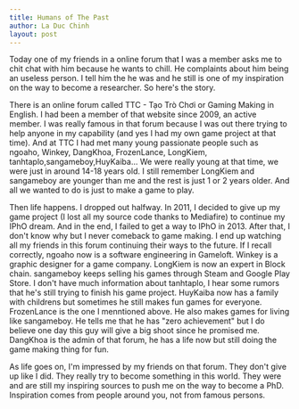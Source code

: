 ```yaml
---
title: Humans of The Past
author: La Duc Chinh
layout: post
---
```


Today one of my friends in a online forum that I was a member asks me to chit chat with him because he wants to chill. He complaints about him being an useless person. I tell him the he was and he still is one of my inspiration on the way to become a researcher. So here's the story.

There is an online forum called TTC - Tạo Trò Chơi or Gaming Making in English. I had been a member of that website since 2009, an active member. I was really famous in that forum because I was out there trying to help anyone in my capability (and yes I had my own game project at that time). And at TTC I had met many young passionate people such as ngoaho, Winkey, DangKhoa, FrozenLance, LongKiem, tanhtaplo,sangameboy,HuyKaiba... We were really young at that time, we were just in around 14-18 years old. I still remember LongKiem and sangameboy are younger than me and the rest is just 1 or 2 years older. And all we wanted to do is just to make a game to play.

Then life happens. I dropped out halfway. In 2011, I decided to give up my game project (I lost all my source code thanks to Mediafire) to continue my IPhO dream. And in the end, I failed to get a way to IPhO in 2013. After that, I don't know why but I never comeback to game making. I end up watching all my friends in this forum continuing their ways to the future. If I recall correctly, ngoaho now is a software engineering in Gameloft. Winkey is a graphic designer for a game company. LongKiem is now an expert in Block chain. sangameboy keeps selling his games through Steam and Google Play Store. I don't have much information about tanhtaplo, I hear some rumors that he's still trying to finish his game project. HuyKaiba now has a family with childrens but sometimes he still makes fun games for everyone. FrozenLance is the one I menntioned above. He also makes games for living like sangameboy. He tells me that he has "zero achievement" but I do believe one day this guy will give a big shoot since he promised me. DangKhoa is the admin of that forum, he has a life now but still doing the game making thing for fun.

As life goes on, I'm impressed by my friends on that forum. They don't give up like I did. They really try to become something in this world. They were and are still my inspiring sources to push me on the way to become a PhD. Inspiration comes from people around you, not from famous persons.